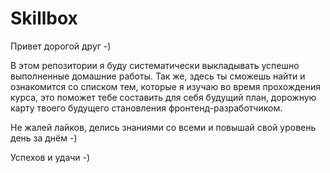 # Skillbox
Привет дорогой друг -)

В этом репозитории я буду систематически выкладывать успешно выполненные домашние работы. 
Так же, здесь ты сможешь найти и ознакомится со списком тем, которые я изучаю во время прохождения курса, это поможет тебе составить для себя будущий план, дорожную карту твоего будущего становления фронтенд-разработчиком. 

Не жалей лайков, делись знаниями со всеми и повышай свой уровень день за днём -)

Успехов и удачи -)
